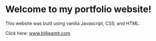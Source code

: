 # Welcome to my portfolio website!

This website was built using vanilla Javascript, CSS, and HTML.

Click here:
www.billieamit.com
